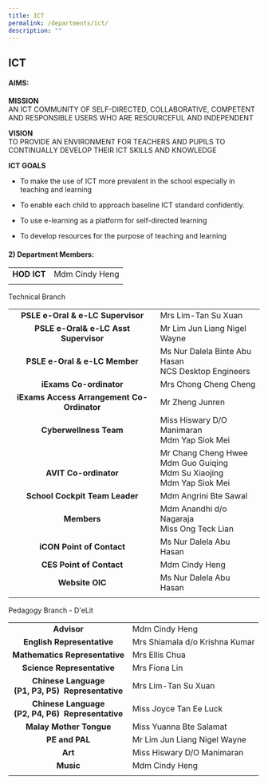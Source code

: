 ```yaml
---
title: ICT
permalink: /departments/ict/
description: ""
---
```

## ICT

#### AIMS:

**MISSION**<br>
AN ICT COMMUNITY OF SELF-DIRECTED, COLLABORATIVE, COMPETENT AND RESPONSIBLE USERS WHO ARE RESOURCEFUL AND INDEPENDENT  
  
**VISION** <br>
TO PROVIDE AN ENVIRONMENT FOR TEACHERS AND PUPILS TO CONTINUALLY DEVELOP THEIR ICT SKILLS AND KNOWLEDGE

**ICT GOALS**

*   To make the use of ICT more prevalent in the school especially in teaching and learning  
    
*   To enable each child to approach baseline ICT standard confidently.  
    
*   To use e-learning as a platform for self-directed learning  
    
*   To develop resources for the purpose of teaching and learning

#### 2) Department Members:

|   |   |
|:-:|---|
| **HOD ICT**  | Mdm Cindy Heng  |
|   |   |

Technical Branch

|   |   |
|:-:|---|
| **PSLE e-Oral & e-LC Supervisor**  | Mrs Lim-Tan Su Xuan  |
| **PSLE e-Oral& e-LC** **Asst Supervisor**  | Mr Lim Jun Liang Nigel Wayne  |
| **PSLE e-Oral & e-LC Member**  | Ms Nur Dalela Binte Abu Hasan  <br>NCS Desktop Engineers  |
| **iExams Co-ordinator**  | Mrs Chong Cheng Cheng  |
| **iExams Access Arrangement** **Co-Ordinator**  | Mr Zheng Junren  |
| **Cyberwellness Team**  | Miss Hiswary D/O Manimaran  <br>Mdm Yap Siok Mei  |
| <br>**AVIT Co-ordinator**  | Mr Chang Cheng Hwee  <br>Mdm Guo Guiqing   <br>Mdm Su Xiaojing  <br>Mdm Yap Siok Mei  |
| **School Cockpit Team Leader**  | Mdm Angrini Bte Sawal  |
| **Members**  | Mdm Anandhi d/o Nagaraja  <br>Miss Ong Teck Lian  |
| **iCON Point of Contact**  | Ms Nur Dalela Abu Hasan  |
| **CES Point of Contact**  | Mdm Cindy Heng  |
| **Website OIC**  | Ms Nur Dalela Abu Hasan  |
|   |   |

Pedagogy Branch - D'eLit

|   |   |
|:-:|---|
| **Advisor**  | Mdm Cindy Heng  |
| **English Representative**  | Mrs Shiamala d/o Krishna Kumar  |
| **Mathematics Representative**  | Mrs Ellis Chua  |
| **Science Representative**  | Mrs Fiona Lin  |
| **Chinese Language  <br>(P1, P3, P5)  Representative**  | Mrs Lim-Tan Su Xuan  |
| **Chinese Language  <br>(P2, P4, P6)  Representative**  | Miss Joyce Tan Ee Luck  |
| **Malay Mother Tongue**  | Miss Yuanna Bte Salamat  |
| **PE and PAL**  | Mr Lim Jun Liang Nigel Wayne  |
| **Art**  | Miss Hiswary D/O Manimaran  |
| **Music**  | Mdm Cindy Heng  |
|   |   |